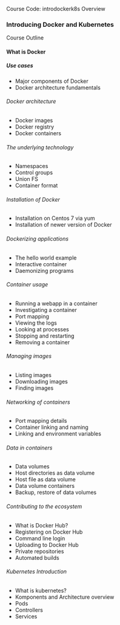 Course Code: introdockerk8s 
Overview
### Introducing Docker and Kubernetes
 Course Outline
#### What is Docker
##### Use cases
*   Major components of Docker
*   Docker architecture fundamentals
###### Docker architecture
*   Docker images
*   Docker registry
*   Docker containers
###### The underlying technology
*   Namespaces
*   Control groups
*   Union FS
*   Container format
###### Installation of Docker
*   Installation on Centos 7 via yum
*   Installation of newer version of Docker
###### Dockerizing applications
 *  The hello world example
 *  Interactive container
 *  Daemonizing programs
###### Container usage
 *  Running a webapp in a container
 *  Investigating a container
 *  Port mapping
 *  Viewing the logs
 *  Looking at processes
 *  Stopping and restarting
 *  Removing a container
###### Managing images
 *  Listing images
 *  Downloading images
 *  Finding images
###### Networking of containers
 *  Port mapping details
 *  Container linking and naming
 *  Linking and environment variables
###### Data in containers
 *  Data volumes
 *  Host directories as data volume
 *  Host file as data volume
 *  Data volume containers
 *  Backup, restore of data volumes
###### Contributing to the ecosystem
 *  What is Docker Hub?
 *  Registering on Docker Hub
 *  Command line login
 *  Uploading to Docker Hub
 *  Private repositories
 *  Automated builds
 
###### Kubernetes Introduction
* What is kubernetes?
* Komponents and Architecture overview 
* Pods
* Controllers
* Services
